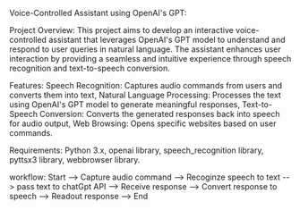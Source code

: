 Voice-Controlled Assistant using OpenAI's GPT:

Project Overview:
This project aims to develop an interactive voice-controlled assistant that leverages OpenAI's GPT model to understand and respond to user queries in natural language. The assistant enhances user interaction by providing a seamless and intuitive experience through speech recognition and text-to-speech conversion.

Features:
Speech Recognition: Captures audio commands from users and converts them into text,
Natural Language Processing: Processes the text using OpenAI's GPT model to generate meaningful responses,
Text-to-Speech Conversion: Converts the generated responses back into speech for audio output,
Web Browsing: Opens specific websites based on user commands.

Requirements:
Python 3.x,
openai library,
speech_recognition library,
pyttsx3 library,
webbrowser library.

workflow: Start --> Capture audio command --> Recoginze speech to text --> pass text to chatGpt API --> Receive response --> Convert response to speech --> Readout response --> End

